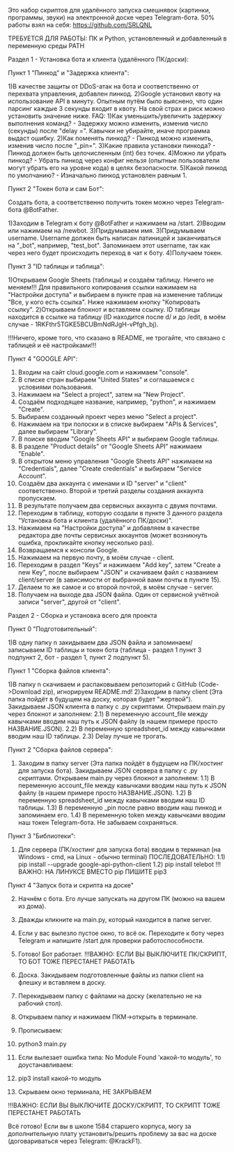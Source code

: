 Это набор скриптов для удалённого запуска смешнявок (картинки, программы, звуки) на электронной доске через Telegram-бота.
50% работы взял на себя: https://github.com/SRLQNL

ТРЕБУЕТСЯ ДЛЯ РАБОТЫ: ПК и Python, установленный и добавленный в переменную среды PATH

Раздел 1 - Установка бота и клиента (удалённого ПК/доски):

Пункт 1 "Пинкод" и "Задержка клиента":

1)В качестве защиты от DDoS-атак на бота и соответственно от перехвата управления, добавлен пинкод.
2)Google установил квоту на использование API в минуту. Опытным путём было выяснено, что один парсинг каждые 3 секунды входит в квоту. На свой страх и риск можно установить значение ниже.
FAQ:
1)Как уменьшить/увеличить задержку выполнения команд? - Задержку можно изменить, изменив число (секунды) после "delay =". Кавычки не убирайте, иначе программа выдаст ошибку.
2)Как поменять пинкод? - Пинкод можно изменить, изменив число после "_pin=".
3)Какие правила установки пинкода? - Пинкод должен быть целочисленным (int) без точек.
4)Можно ли убрать пинкод? - Убрать пинкод через конфиг нельзя (опытные пользователи могут убрать его на уровне кода) в целях безопасности.
5)Какой пинкод по умолчанию? - Изначально пинкод установлен равным 1.

Пункт 2 "Токен бота и сам Бот":

Создать бота, а соответственно получить токен можно через Telegram-бота @BotFather.

1)Заходим в Telegram к боту @BotFather и нажимаем на /start.
2)Вводим или нажимаем на /newbot.
3)Придумываем имя.
3)Придумываем username. Username должен быть написан латиницей и заканчиваться на "_bot", например, "test_bot". Запоминаем этот username, так как через него будет происходить переход в чат к боту.
4)Получаем токен.

Пункт 3 "ID таблицы и таблица":

1)Открываем Google Sheets (таблицы) и создаём таблицу. Ничего не меняем!!! Для правильного копирования ссылки нажимаем на "Настройки доступа" и выбираем в пункте прав на изменение таблицы "Все, у кого есть ссылка". Ниже нажимаем кнопку "Копировать ссылку".
2)Открываем блокнот и вставляем ссылку. ID таблицы находится в ссылке на таблицу (ID находится после d/ и до /edit, в моём случае - 1RKFthr5TGKE5BCUBmNdRJgH-vPfgh_bj).

!!!Ничего, кроме того, что сказано в README, не трогайте, что связано с таблицей и её настройками!!!

Пункт 4 "GOOGLE API":

1) Входим на сайт cloud.google.com и нажимаем "console".
2) В списке стран выбираем "United States" и соглашаемся с условиями пользования.
3) Нажимаем на "Select a project", затем на "New Project".
4) Создаём подходящее название, например, "python", и нажимаем "Create".
5) Выбираем созданный проект через меню "Select a project".
6) Нажимаем на три полоски и в списке выбираем "APIs & Services", далее выбираем "Library".
7) В поиске вводим "Google Sheets API" и выбираем Google таблицы.
8) В разделе "Product details" от "Google Sheets API" нажимаем "Enable".
9) В открытом меню управления "Google Sheets API" нажимаем на "Credentials", далее "Create credentials" и выбираем "Service Account".
10) Создаём два аккаунта с именами и ID "server" и "client" соответственно. Второй и третий разделы создания аккаунта пропускаем.
11) В результате получаем два сервисных аккаунта с двумя почтами.
12) Переходим в таблицу, которую создали в пункте 3 данного раздела "Установка бота и клиента (удалённого ПК/доски)".
13) Нажимаем на "Настройки доступа" и добавляем в качестве редактора две почты сервисных аккаунтов (может возникнуть ошибка, прокликайте кнопку несколько раз).
14) Возвращаемся к консоли Google.
15) Нажимаем на первую почту, в моём случае - client.
16) Переходим в раздел "Keys" и нажимаем "Add key", затем "Create a new Key", после выбираем "JSON" и скачиваем файл с названием client/server (в зависимости от выбранной вами почты в пункте 15).
17) Делаем то же самое и со второй почтой, в моём случае - server.
18) Получаем на выходе два JSON файла. Один от сервисной учётной записи "server", другой от "client".


Раздел 2 - Сборка и установка всего для проекта

Пункт 0 "Подготовительный":

1)В одну папку n закидываем два JSON файла и запоминаем/записываем ID таблицы и токен бота (таблица - раздел 1 пункт 3 подпункт 2, бот - раздел 1, пункт 2 подпункт 5).

Пункт 1 "Сборка файлов клиента":

1)В папку n скачиваем и распаковываем репозиторий с GitHub (Code->Download zip), игнорируем README.md!
2)Заходим в папку client (Эта папка пойдёт в будущем на доску, которая будет "жертвой"). Закидываем JSON клиента в папку с .py скриптами. Открываем main.py через блокнот и заполняем:
2.1) В переменную account_file между кавычками вводим наш путь к JSON файлу (в нашем примере просто НАЗВАНИЕ.JSON).
2.2) В переменную spreadsheet_id между кавычками вводим наш ID таблицы.
2.3) Delay лучше не трогать.

Пункт 2 "Сборка файлов сервера":

1) Заходим в папку server (Эта папка пойдёт в будущем на ПК/хостинг для запуска бота). Закидываем JSON сервера в папку с .py скриптами. Открываем main.py через блокнот и заполняем:
1.1) В переменную account_file между кавычками вводим наш путь к JSON файлу (в нашем примере просто НАЗВАНИЕ.JSON).
1.2) В переменную spreadsheet_id между кавычками вводим наш ID таблицы.
1.3) В переменную _pin после равно вводим наш пинкод и запоминаем его.
1.4) В переменную token между кавычками вводим наш токен Telegram-бота.
Не забываем сохраняться.

Пункт 3 "Библиотеки":

1) Для сервера (ПК/хостинг для запуска бота) вводим в терминал (на Windows - cmd, на Linux - обычно terminal) ПОСЛЕДОВАТЕЛЬНО:
1.1) pip install --upgrade google-api-python-client
1.2) pip install telebot
!!!ВАЖНО: НА ЛИНУКСЕ ВМЕСТО pip ПИШИТЕ pip3

Пункт 4 "Запуск бота и скрипта на доске"

2) Начнём с бота. Его лучше запускать на другом ПК (можно на вашем из дома).
3) Дважды кликните на main.py, который находится в папке server.
3) Если у вас вылезло пустое окно, то всё ок. Переходите к боту через Telegram и напишите /start для проверки работоспособности.
4) Готово! Бот работает.
!!!ВАЖНО: ЕСЛИ ВЫ ВЫКЛЮЧИТЕ ПК/СКРИПТ, ТО БОТ ТОЖЕ ПЕРЕСТАНЕТ РАБОТАТЬ

1) Доска. Закидываем подготовленные файлы из папки client на флешку и вставляем в доску.
2) Перекидываем папку с файлами на доску (желательно не на рабочий стол).
3) Открываем папку и нажимаем ПКМ->открыть в терминале.
4) Прописываем:
6) python3 main.py
7) Если вылезает ошибка типа: No Module Found 'какой-то модуль', то доустанавливаем:
8) pip3 install какой-то модуль
9) Скрываем окно терминала, НЕ ЗАКРЫВАЕМ

!!!ВАЖНО: ЕСЛИ ВЫ ВЫКЛЮЧИТЕ ДОСКУ/СКРИПТ, ТО СКРИПТ ТОЖЕ ПЕРЕСТАНЕТ РАБОТАТЬ

Всё готово! Если вы в школе 1584 старшего корпуса, могу за дополнительную плату установить/решить проблему за вас на доске (договариваться через Telegram: @KrackF1).
